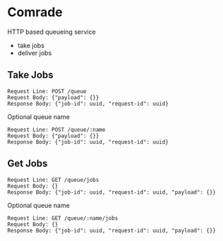 # Comrade

HTTP based queueing service

* take jobs
* deliver jobs


## Take Jobs

```
Request Line: POST /queue
Request Body: {"payload": {}}
Response Body: {"job-id": uuid, "request-id": uuid}
```

Optional queue name

```
Request Line: POST /queue/:name
Request Body: {"payload": {}}
Response Body: {"job-id": uuid, "request-id": uuid}
```

## Get Jobs

```
Request Line: GET /queue/jobs
Request Body: {}
Response Body: {"job-id": uuid, "request-id": uuid, "payload": {}}
```

Optional queue name


```
Request Line: GET /queue/:name/jobs
Request Body: {}
Response Body: {"job-id": uuid, "request-id": uuid, "payload": {}}
```
